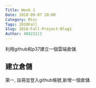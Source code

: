 ```yaml
---
Title: Week 1
Date: 2018-09-07 20:00
Category: Misc
Tags: 2018Fall
Slug: 2018-Fall-Project-Blog1
Author: 40423111
---
```


利用github和p37建立一個雲端倉儲.

<!-- PELICAN_END_SUMMARY -->

建立倉儲
----

第一, 註冊並登入github帳號,新增一個倉儲.




